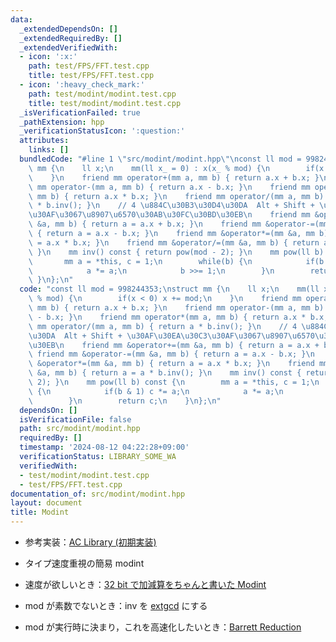 ```yaml
---
data:
  _extendedDependsOn: []
  _extendedRequiredBy: []
  _extendedVerifiedWith:
  - icon: ':x:'
    path: test/FPS/FFT.test.cpp
    title: test/FPS/FFT.test.cpp
  - icon: ':heavy_check_mark:'
    path: test/modint/modint.test.cpp
    title: test/modint/modint.test.cpp
  _isVerificationFailed: true
  _pathExtension: hpp
  _verificationStatusIcon: ':question:'
  attributes:
    links: []
  bundledCode: "#line 1 \"src/modint/modint.hpp\"\nconst ll mod = 998244353;\nstruct\
    \ mm {\n    ll x;\n    mm(ll x_ = 0) : x(x_ % mod) {\n        if(x < 0) x += mod;\n\
    \    }\n    friend mm operator+(mm a, mm b) { return a.x + b.x; }\n    friend\
    \ mm operator-(mm a, mm b) { return a.x - b.x; }\n    friend mm operator*(mm a,\
    \ mm b) { return a.x * b.x; }\n    friend mm operator/(mm a, mm b) { return a\
    \ * b.inv(); }\n    // 4 \u884C\u30B3\u30D4\u30DA  Alt + Shift + \u30AF\u30EA\u30C3\
    \u30AF\u3067\u8907\u6570\u30AB\u30FC\u30BD\u30EB\n    friend mm &operator+=(mm\
    \ &a, mm b) { return a = a.x + b.x; }\n    friend mm &operator-=(mm &a, mm b)\
    \ { return a = a.x - b.x; }\n    friend mm &operator*=(mm &a, mm b) { return a\
    \ = a.x * b.x; }\n    friend mm &operator/=(mm &a, mm b) { return a = a * b.inv();\
    \ }\n    mm inv() const { return pow(mod - 2); }\n    mm pow(ll b) const {\n \
    \       mm a = *this, c = 1;\n        while(b) {\n            if(b & 1) c *= a;\n\
    \            a *= a;\n            b >>= 1;\n        }\n        return c;\n   \
    \ }\n};\n"
  code: "const ll mod = 998244353;\nstruct mm {\n    ll x;\n    mm(ll x_ = 0) : x(x_\
    \ % mod) {\n        if(x < 0) x += mod;\n    }\n    friend mm operator+(mm a,\
    \ mm b) { return a.x + b.x; }\n    friend mm operator-(mm a, mm b) { return a.x\
    \ - b.x; }\n    friend mm operator*(mm a, mm b) { return a.x * b.x; }\n    friend\
    \ mm operator/(mm a, mm b) { return a * b.inv(); }\n    // 4 \u884C\u30B3\u30D4\
    \u30DA  Alt + Shift + \u30AF\u30EA\u30C3\u30AF\u3067\u8907\u6570\u30AB\u30FC\u30BD\
    \u30EB\n    friend mm &operator+=(mm &a, mm b) { return a = a.x + b.x; }\n   \
    \ friend mm &operator-=(mm &a, mm b) { return a = a.x - b.x; }\n    friend mm\
    \ &operator*=(mm &a, mm b) { return a = a.x * b.x; }\n    friend mm &operator/=(mm\
    \ &a, mm b) { return a = a * b.inv(); }\n    mm inv() const { return pow(mod -\
    \ 2); }\n    mm pow(ll b) const {\n        mm a = *this, c = 1;\n        while(b)\
    \ {\n            if(b & 1) c *= a;\n            a *= a;\n            b >>= 1;\n\
    \        }\n        return c;\n    }\n};\n"
  dependsOn: []
  isVerificationFile: false
  path: src/modint/modint.hpp
  requiredBy: []
  timestamp: '2024-08-12 04:22:28+09:00'
  verificationStatus: LIBRARY_SOME_WA
  verifiedWith:
  - test/modint/modint.test.cpp
  - test/FPS/FFT.test.cpp
documentation_of: src/modint/modint.hpp
layout: document
title: Modint
---
```

- 参考実装：[AC Library (初期実装)](https://github.com/atcoder/ac-library/blob/8250de484ae0ab597391db58040a602e0dc1a419/atcoder/convolution.hpp)

- タイプ速度重視の簡易 modint
- 速度が欲しいとき：[32 bit で加減算をちゃんと書いた Modint](../extra/modint_fast.hpp)
- mod が素数でないとき：inv を [extgcd](../math/ExtGCD.hpp) にする
- mod が実行時に決まり，これを高速化したいとき：[Barrett Reduction](./BarrettReduction.hpp)
